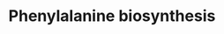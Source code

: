 ---
annotations:
- id: PW:0001287
  parent: classic metabolic pathway
  type: Pathway Ontology
  value: phenylalanine biosynthetic pathway
authors:
- M.Braymer
- MaintBot
- Ddigles
- Egonw
- DeSl
- Khanspers
- Eweitz
description: 'Biosynthesis of the aromatic amino acids phenylalanine, tyrosine, and
  tryptophan proceeds via a common pathway to chorismate, at which point the pathway
  branches (CITS:[Jones][1943992]).  One branch proceeds to phenylalanine and tyrosine,
  and the other to tryptophan (CITS:[Jones]). The phenylalanine and tyrosine branch
  has one reaction in common, rearrangement of chorismate to prephenate, at which
  point, the pathway branches again to either phenylalanine or tyrosine (CITS:[1943992])).
  S. cerevisiae, similar to E. coli, synthesize phenylalanine and tyrosine via the
  intermediate 4-hydroxyphenylpyruvate and phenylpyruvate, respectively, while some
  other organisms synthesize them via arogenate (CITS:[1943992]).  Aromatic amino
  acid biosynthesis in S. cerevisiae is controlled by a combination of feedback inhibition,
  activation of enzyme activity, and regulation of enzyme synthesis (CITS:[Jones][1943992]).  The
  carbon flow through the pathways is regulated primarily at the initial step and
  the branching points by the terminal end-products. The initial step of chorismate
  biosynthesis can be catalyzed by two isoenzymes Aro3p or Aro4p, whereby Aro3p is
  inhibited by phenylalanine, and Aro4p by tyrosine (CITS:[Jones][1943992]).  The
  first step in the phenylalanine-tyrosine branch is feedback inhibited by tyrosine
  and activated by tryptophan (CITS:[1943992]).  The transcriptional activator GCN4
  regulates most of the genes encoding for the aromatic amino acid biosynthetic enzymes;
  however, no GCN4 regulation was found for ARO7 of the phenylalanine and tyrosine
  and branch, TYR1 of the tyrosine branch, or TRP1 of the tryptophan branch (CITS:[1943992]).  SOURCE:
  SGD pathways, http://pathway.yeastgenome.org/server.html Based on http://pathway.yeastgenome.org/biocyc/'
last-edited: 2021-05-20
organisms:
- Saccharomyces cerevisiae
redirect_from:
- /index.php/Pathway:WP194
- /instance/WP194
- /instance/WP194_rr117326
revision: r117326
schema-jsonld:
- '@context': https://schema.org/
  '@id': https://wikipathways.github.io/pathways/WP194.html
  '@type': Dataset
  creator:
    '@type': Organization
    name: WikiPathways
  description: 'Biosynthesis of the aromatic amino acids phenylalanine, tyrosine,
    and tryptophan proceeds via a common pathway to chorismate, at which point the
    pathway branches (CITS:[Jones][1943992]).  One branch proceeds to phenylalanine
    and tyrosine, and the other to tryptophan (CITS:[Jones]). The phenylalanine and
    tyrosine branch has one reaction in common, rearrangement of chorismate to prephenate,
    at which point, the pathway branches again to either phenylalanine or tyrosine
    (CITS:[1943992])). S. cerevisiae, similar to E. coli, synthesize phenylalanine
    and tyrosine via the intermediate 4-hydroxyphenylpyruvate and phenylpyruvate,
    respectively, while some other organisms synthesize them via arogenate (CITS:[1943992]).  Aromatic
    amino acid biosynthesis in S. cerevisiae is controlled by a combination of feedback
    inhibition, activation of enzyme activity, and regulation of enzyme synthesis
    (CITS:[Jones][1943992]).  The carbon flow through the pathways is regulated primarily
    at the initial step and the branching points by the terminal end-products. The
    initial step of chorismate biosynthesis can be catalyzed by two isoenzymes Aro3p
    or Aro4p, whereby Aro3p is inhibited by phenylalanine, and Aro4p by tyrosine (CITS:[Jones][1943992]).  The
    first step in the phenylalanine-tyrosine branch is feedback inhibited by tyrosine
    and activated by tryptophan (CITS:[1943992]).  The transcriptional activator GCN4
    regulates most of the genes encoding for the aromatic amino acid biosynthetic
    enzymes; however, no GCN4 regulation was found for ARO7 of the phenylalanine and
    tyrosine and branch, TYR1 of the tyrosine branch, or TRP1 of the tryptophan branch
    (CITS:[1943992]).  SOURCE: SGD pathways, http://pathway.yeastgenome.org/server.html
    Based on http://pathway.yeastgenome.org/biocyc/'
  keywords:
  - 2-oxoglutarate
  - ARO7
  - ARO8
  - ARO9
  - L-alanine
  - L-glutamate
  - L-phenylalanine
  - PHA2
  - Phenylpyruvate
  - carbon dioxide
  - chorismate
  - prephenate
  - pyruvate
  - water
  license: CC0
  name: Phenylalanine biosynthesis
seo: CreativeWork
title: Phenylalanine biosynthesis
wpid: WP194
---